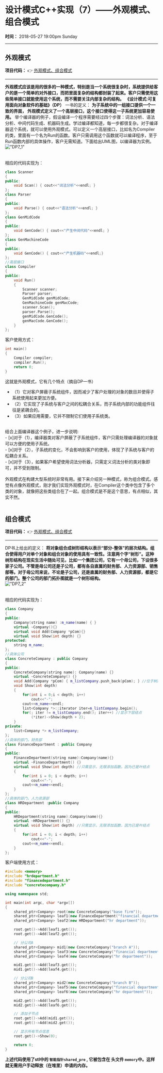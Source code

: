 设计模式C++实现（7）——外观模式、组合模式
===================
**时间：**  2018-05-27 19:00pm Sunday <br />
******
外观模式
------------
**项目代码：**  :point_right: [外观模式、组合模式](https://github.com/tycao/DesignPattern/tree/master/code/外观模式_组合模式/DP7_1)<br />
*****************
**外观模式应该是用的很多的一种模式，特别是当一个系统很复杂时，系统提供给客户的是一个简单的对外接口，而把里面复杂的结构都封装了起来。客户只需使用这些简单接口就能使用这个系统，而不需要关注内部复杂的结构。** 
**《设计模式:可复用面向对象软件的基础》（DP）** 一书的定义： **为子系统中的一组接口提供一个一致的界面， 外观模式定义了一个高层接口，这个接口使得这一子系统更加容易使用。**
举个编译器的例子，假设编译一个程序需要经过四个步骤：词法分析、语法分析、中间代码生成、机器码生成。学过编译都知道，每一步都很复杂。对于编译器这个系统，就可以使用外观模式。可以定义一个高层接口，比如名为Compiler的类，里面有一个名为Run的函数。客户只需调用这个函数就可以编译程序，至于Run函数内部的具体操作，客户无需知道。下面给出UML图，以编译器为实例。<br />
!["DP7_1"](https://github.com/tycao/DesignPattern/blob/master/src/DP7_1.png "DP7_1")<br /><br /><br />
相应的代码实现为：<br />
```cpp
class Scanner  
{  
public:  
    void Scan() { cout<<"词法分析"<<endl; }  
};  
class Parser  
{  
public:  
    void Parse() { cout<<"语法分析"<<endl; }  
};  
class GenMidCode  
{  
public:  
    void GenCode() { cout<<"产生中间代码"<<endl; }  
};  
class GenMachineCode  
{  
public:  
    void GenCode() { cout<<"产生机器码"<<endl;}  
};  
//高层接口  
class Compiler  
{  
public:  
    void Run()   
    {  
        Scanner scanner;  
        Parser parser;  
        GenMidCode genMidCode;  
        GenMachineCode genMacCode;  
        scanner.Scan();  
        parser.Parse();  
        genMidCode.GenCode();  
        genMacCode.GenCode();  
    }  
};
```

客户使用方式：<br />
```cpp
int main()  
{  
    Compiler compiler;  
    compiler.Run();  
    return 0;  
}
```
这就是外观模式，它有几个特点（摘自DP一书）
* （1）它对客户屏蔽子系统组件，因而减少了客户处理的对象的数目并使得子系统使用起来更加方便。
* （2）它实现了子系统与客户之间的松耦合关系，而子系统内部的功能组件往往是紧耦合的。
* （3）如果应用需要，它并不限制它们使用子系统类。
<br />
结合上面编译器这个例子，进一步说明: <br />
- [x]对于（1），编译器类对客户屏蔽了子系统组件，客户只需处理编译器的对象就可以方便的使用子系统。<br />
- [x]对于（2），子系统的变化，不会影响到客户的使用，体现了子系统与客户的松耦合关系。<br />
- [x]对于（3），如果客户希望使用词法分析器，只需定义词法分析的类对象即可，并不受到限制。<br />
<br />
外观模式在构建大型系统时非常有用。接下来介绍另一种模式，称为组合模式。感觉有点像外观模式，刚才我们实现外观模式时，在Compiler这个类中包含了多个类的对象，就像把这些类组合在了一起。组合模式是不是这个意思，有点相似，其实不然。<br />
<br />

组合模式
----------------
**项目代码：**   :point_right: [外观模式、组合模式](https://github.com/tycao/DesignPattern/tree/master/code/外观模式_组合模式/DP7_2)<br />
**************
DP书上给出的定义： **将对象组合成树形结构以表示“部分-整体”的层次结构。组合使得用户对单个对象和组合对象的使用具有一致性。注意两个字“树形”。这种树形结构在现实生活中随处可见，比如一个集团公司，它有一个母公司，下设很多家子公司。不管是母公司还是子公司，都有各自直属的财务部、人力资源部、销售部等。对于母公司来说，不论是子公司，还是直属的财务部、人力资源部，都是它的部门。整个公司的部门拓扑图就是一个树形结构。**  <br /> 
!["DP7_2"](https://github.com/tycao/DesignPattern/blob/master/src/DP7_2.png "DP7_2") <br /><br /><br />
相应的代码实现为：<br />
```cpp
class Company    
{  
public:  
    Company(string name) :m_name(name) { }  
    virtual ~Company(){}  
    virtual void Add(Company *pCom){}  
    virtual void Show(int depth) {}  
protected:  
    string m_name;  
};  
//具体公司  
class ConcreteCompany : public Company    
{  
public:  
    ConcreteCompany(string name): Company(name) {}  
    virtual ~ConcreteCompany() {}  
    void Add(Company *pCom) { m_listCompany.push_back(pCom); } //位于树的中间，可以增加子树  
    void Show(int depth)  
    {  
        for(int i = 0;i < depth; i++)  
            cout<<"-";  
        cout<<m_name<<endl;  
        list<Company *>::iterator iter=m_listCompany.begin();  
        for(; iter != m_listCompany.end(); iter++) //显示下层结点  
            (*iter)->Show(depth + 2);  
    }  
private:  
    list<Company *> m_listCompany;  
};  
//具体的部门，财务部  
class FinanceDepartment : public Company   
{  
public:  
    FinanceDepartment(string name):Company(name){}  
    virtual ~FinanceDepartment() {}  
    virtual void Show(int depth) //只需显示，无限添加函数，因为已是叶结点  
    {  
        for(int i = 0; i < depth; i++)  
            cout<<"-";  
        cout<<m_name<<endl;  
    }  
};  
//具体的部门，人力资源部  
class HRDepartment :public Company    
{  
public:  
    HRDepartment(string name):Company(name){}  
    virtual ~HRDepartment() {}  
    virtual void Show(int depth) //只需显示，无限添加函数，因为已是叶结点  
    {  
        for(int i = 0; i < depth; i++)  
            cout<<"-";  
        cout<<m_name<<endl;  
    }  
};
```



客户端使用方式：<br />
```cpp
#include <memory>
#include "hrdepartment.h"
#include "financedepartment.h"
#include "concretecompany.h"

using namespace std;

int main(int argc, char *argv[])
{
    shared_ptr<Company> root(new ConcreteCompany("base firm"));
    shared_ptr<Company> leaf1(new FinanceDepartment("financial department"));
    shared_ptr<Company> leaf2(new HRDepartment("hr department"));

    root.get()->Add(leaf1.get());
    root.get()->Add(leaf2.get());

    // 分公司A
    shared_ptr<Company> mid1(new ConcreteCompany("branch A"));
    shared_ptr<Company> leaf3(new ConcreteCompany("financial department"));
    shared_ptr<Company> leaf4(new ConcreteCompany("hr department"));

    mid1.get()->Add(leaf3.get());
    mid1.get()->Add(leaf4.get());

    // 分公司B
    shared_ptr<Company> mid2(new ConcreteCompany("branch B"));
    shared_ptr<Company> leaf5(new ConcreteCompany("financial department"));
    shared_ptr<Company> leaf6(new ConcreteCompany("hr department"));

    mid2.get()->Add(leaf5.get());
    mid2.get()->Add(leaf6.get());

    // 添加子节点
    root.get()->Add(mid1.get());
    root.get()->Add(mid2.get());

    // 显示所有节点信息
    root.get()->Show(0);

    return 0;
}
```


**上述代码使用了stl中的 `智能指针shared_pre` , 它被包含在 头文件 `memory`中。这样就无需用户手动释放（在堆里）申请的内存。**












